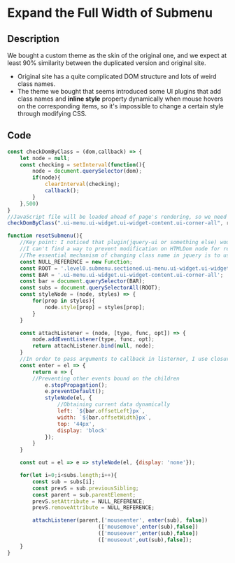 # Expand the Full Width of Submenu

## Description
We bought a custom theme as the skin of the original one, and we expect at least 90% similarity between the duplicated version and original site.
- Original site has a quite complicated DOM structure and lots of weird class names. 
- The theme we bought that seems introduced some UI plugins that add class names and **inline style** property dynamically when mouse hovers on the corresponding items, so it's impossible to change a certain style through modifying CSS.

## Code

```js
const checkDomByClass = (dom,callback) => {
    let node = null;
    const checking = setInterval(function(){
        node = document.querySelector(dom);
        if(node){
            clearInterval(checking);
            callback();
        }
    },500)
}
//JavaScript file will be loaded ahead of page's rendering, so we need to keep checking if specific node is mounted
checkDomByClass(".ui-menu.ui-widget.ui-widget-content.ui-corner-all", resetSubmenu)

function resetSubmenu(){
	//Key point: I noticed that plugin(jquery-ui or something else) would change nodes' class names then do something with jquery.I think the most important step is to stop plugins from modifying class names.
	//I can't find a way to prevent modification on HTMLDom node for remaining nodes' class names unchanged
	//The essential mechanism of changing class name in jquery is to use setAttribute(), so I try to make this method a null pointer that will ensure modification on class won't work. 
	const NULL_REFERENCE = new Function;
	const ROOT = '.level0.submenu.sectioned.ui-menu.ui-widget.ui-widget-content.ui-corner-all';
	const BAR = '.ui-menu.ui-widget.ui-widget-content.ui-corner-all';
	const bar = document.querySelector(BAR);
	const subs = document.querySelectorAll(ROOT);
	const styleNode = (node, styles) => {
        for(prop in styles){
            node.style[prop] = styles[prop];
        }
    }

    const attachListener = (node, [type, func, opt]) => {
    	node.addEventListener(type, func, opt);
    	return attachListener.bind(null, node);
    }
	//In order to pass arguments to callback in listerner, I use closure
	const enter = el => {
		return e => {
		//Preventing other events bound on the children 
			e.stopPropagation();
			e.preventDefault();
			styleNode(el, {
				//Obtaining current data dynamically
				left: `${bar.offsetLeft}px`,
				width: `${bar.offsetWidth}px`,
				top: '44px',
				display: 'block'
			});
		}
	}

	const out = el => e => styleNode(el, {display: 'none'});

	for(let i=0;i<subs.length;i++){
		const sub = subs[i];
		const prevS = sub.previousSibling;
		const parent = sub.parentElement;
		prevS.setAttribute = NULL_REFERENCE;
		prevS.removeAttribute = NULL_REFERENCE;

		attachListener(parent,['mouseenter', enter(sub), false])
					         (['mousemove',enter(sub),false])
					         (['mouseover',enter(sub),false])
					         (['mouseout',out(sub),false]);
	}
}
```
